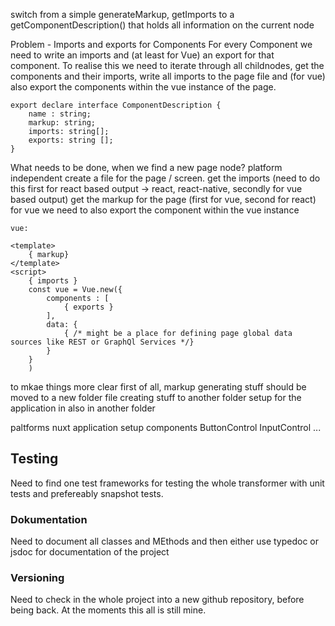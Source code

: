 switch from a simple generateMarkup, getImports to a getComponentDescription() that holds all information on the current node

Problem - Imports and exports for Components
For every Component we need to write an imports and (at least for Vue) an export for that component.
To realise this we need to iterate through all childnodes, get the components and their imports, write all imports to the page file and (for vue) also export the components within the vue instance of the page.

```
export declare interface ComponentDescription {
    name : string;
    markup: string;
    imports: string[];
    exports: string [];
}
```

What needs to be done, when we find a new page node?
platform independent
create a file for the page / screen.
get the imports (need to do this first for react based output -> react, react-native, secondly for vue based output)
get the markup for the page (first for vue, second for react)
for vue we need to also export the component within the vue instance

    vue:

    <template>
        { markup}
    </template>
    <script>
        { imports }
        const vue = Vue.new({
            components : [
                { exports }
            ],
            data: {
                { /* might be a place for defining page global data sources like REST or GraphQl Services */}
            }
        }
        )

to mkae things more clear first of all, markup generating stuff should be moved to a new folder
file creating stuff to another folder
setup for the application in also in another folder

paltforms
nuxt
application
setup
components
ButtonControl
InputControl
...

## Testing

Need to find one test frameworks for testing the whole transformer with unit tests and prefereably snapshot tests.

### Dokumentation

Need to document all classes and MEthods and then either use typedoc or jsdoc for documentation of the project

### Versioning

Need to check in the whole project into a new github repository, before being back. At the moments this all is still mine.
